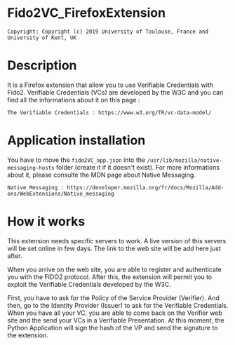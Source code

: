 # Fido2VC_FirefoxExtension

	Copyright: Copyright (c) 2019 University of Toulouse, France and
	University of Kent, UK


Description
===========

It is a Firefox extension that allow you to use Verifiable Credentials with Fido2.
Verifiable Credentials (VCs) are developed by the W3C and you can find all the informations about it on this page :
	
	The Verifiable Credentials : https://www.w3.org/TR/vc-data-model/


Application installation
========================

You have to move the `fido2VC_app.json` into the `/usr/lib/mozilla/native-messaging-hosts` folder (create it if it doesn't exist).
For more informations about it, please consulte the MDN page about Native Messaging.
	
	Native Messaging : https://developer.mozilla.org/fr/docs/Mozilla/Add-ons/WebExtensions/Native_messaging


How it works
============

This extension needs specific servers to work. A live version of this servers will be set online in few days.
The link to the web site will be add here just after.

When you arrive on the web site, you are able to register and authenticate you with the FIDO2 protocol.
After this, the extension will permit you to exploit the Verifiable Credentials developed by the W3C.

First, you have to ask for the Policy of the Service Provider (Verifier). And then, go to the Identity Provider (Issuer) to ask for the Verifiable Credentials. When you have all your VC, you are able to come back on the Verifier web site and the send your VCs in a Verifiable Presentation. At this moment, the Python Application will sign the hash of the VP and send the signature to the extension.
